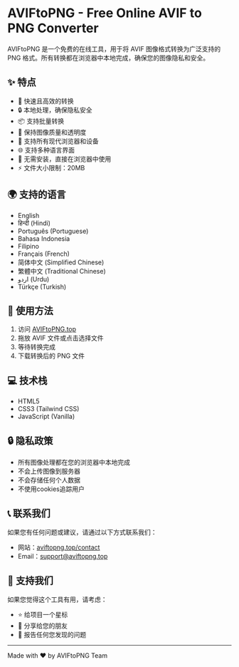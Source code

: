 # AVIFtoPNG - Free Online AVIF to PNG Converter
AVIFtoPNG 是一个免费的在线工具，用于将 AVIF 图像格式转换为广泛支持的 PNG 格式。所有转换都在浏览器中本地完成，确保您的图像隐私和安全。

## ✨ 特点

- 🚀 快速且高效的转换
- 🔒 本地处理，确保隐私安全
- 📦 支持批量转换
- 💎 保持图像质量和透明度
- 📱 支持所有现代浏览器和设备
- 🌐 支持多种语言界面
- 💫 无需安装，直接在浏览器中使用
- ⚡ 文件大小限制：20MB

## 🌍 支持的语言

- English
- हिन्दी (Hindi)
- Português (Portuguese)
- Bahasa Indonesia
- Filipino
- Français (French)
- 简体中文 (Simplified Chinese)
- 繁體中文 (Traditional Chinese)
- اردو (Urdu)
- Türkçe (Turkish)

## 🚀 使用方法

1. 访问 [AVIFtoPNG.top](https://aviftopng.top)
2. 拖放 AVIF 文件或点击选择文件
3. 等待转换完成
4. 下载转换后的 PNG 文件

## 💻 技术栈

- HTML5
- CSS3 (Tailwind CSS)
- JavaScript (Vanilla)

## 🔒 隐私政策

- 所有图像处理都在您的浏览器中本地完成
- 不会上传图像到服务器
- 不会存储任何个人数据
- 不使用cookies追踪用户

## 📞 联系我们

如果您有任何问题或建议，请通过以下方式联系我们：

- 网站：[aviftopng.top/contact](https://aviftopng.top/contact)
- Email：support@aviftopng.top

## 🌟 支持我们

如果您觉得这个工具有用，请考虑：

- ⭐ 给项目一个星标
- 📢 分享给您的朋友
- 🐛 报告任何您发现的问题

---

Made with ❤️ by AVIFtoPNG Team
